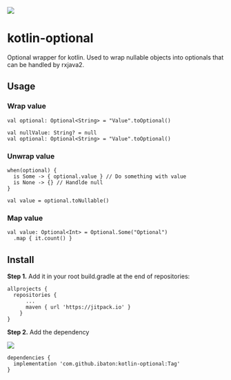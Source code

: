 [![](https://jitpack.io/v/ibaton/kotlin-optional.svg)](https://jitpack.io/#ibaton/kotlin-optional)
# kotlin-optional
Optional wrapper for kotlin. Used to wrap nullable objects into optionals that can be handled by rxjava2.

## Usage
### Wrap value
```
val optional: Optional<String> = "Value".toOptional() 
```
```
val nullValue: String? = null
val optional: Optional<String> = "Value".toOptional() 
```

### Unwrap value
```
when(optional) {
  is Some -> { optional.value } // Do something with value
  is None -> {} // Handlde null
}
```
```
val value = optional.toNullable()
```

### Map value
```
val value: Optional<Int> = Optional.Some("Optional")
  .map { it.count() }
```

## Install
**Step 1.** Add it in your root build.gradle at the end of repositories:
```
allprojects {
  repositories {
	  ...
	  maven { url 'https://jitpack.io' }
	}
}
```

**Step 2.** Add the dependency

[![](https://jitpack.io/v/ibaton/kotlin-optional.svg)](https://jitpack.io/#ibaton/kotlin-optional)
```
dependencies {
  implementation 'com.github.ibaton:kotlin-optional:Tag'
}
```
